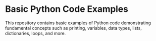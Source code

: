 # Basic Python Code Examples

This repository contains basic examples of Python code demonstrating fundamental concepts such as printing, variables, data types, lists, dictionaries, loops, and more.


